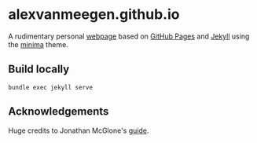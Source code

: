 # alexvanmeegen.github.io

A rudimentary personal [webpage](https://alexvanmeegen.github.io/) based on [GitHub Pages](https://pages.github.com/) and [Jekyll](https://github.com/jekyll/jekyll) using the [minima](https://github.com/jekyll/minima) theme.

## Build locally

```
bundle exec jekyll serve
```

## Acknowledgements

Huge credits to Jonathan McGlone's [guide](http://jmcglone.com/guides/github-pages/).
